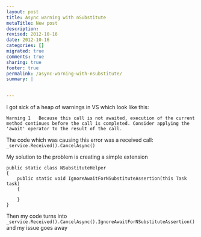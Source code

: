```yaml
---
layout: post
title: Async warning with nSubstitute
metaTitle: New post
description: 
revised: 2012-10-16
date: 2012-10-16
categories: []
migrated: true
comments: true
sharing: true
footer: true
permalink: /async-warning-with-nsubstitute/
summary: | 
  

---
```

I got sick of a heap of warnings in VS which look like this:

    Warning	1	Because this call is not awaited, execution of the current method continues before the call is completed. Consider applying the 'await' operator to the result of the call.

The code which was causing this error was a received call: `_service.Received().CancelAsync()`

My solution to the problem is creating a simple extension

    public static class NSubstituteHelper
    {
        public static void IgnoreAwaitForNSubstituteAssertion(this Task task)
        {

        }
    }

Then my code turns into `_service.Received().CancelAsync().IgnoreAwaitForNSubstituteAssertion()` and my issue goes away